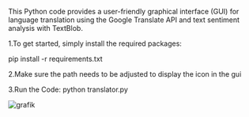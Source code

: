 This Python code provides a user-friendly graphical interface (GUI) 
for language translation using the Google Translate API and text sentiment analysis with TextBlob.

1.To get started, simply install the required packages:

pip install -r requirements.txt

2.Make sure the path needs to be adjusted to display the icon in the gui

3.Run the Code: python translator.py

![grafik](https://github.com/maalja/Translator_GUI/assets/153437966/7694f06a-ae94-42c2-88ca-8bc01aab8e7b)
